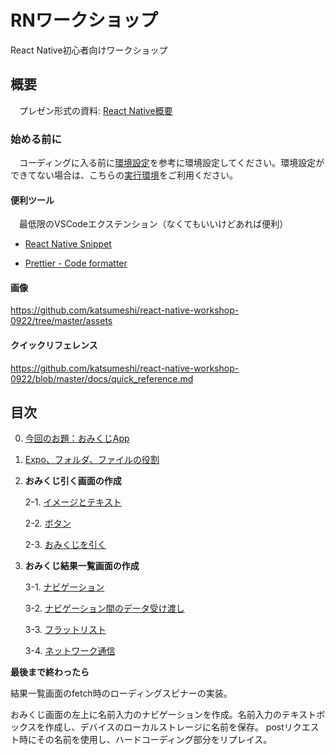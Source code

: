 # RNワークショップ

React Native初心者向けワークショップ

## 概要

　プレゼン形式の資料: [React Native概要](https://docs.google.com/presentation/d/1QZNlPdDMa7Z5qIz3EbZZZCX9KPmlrbJPTuJJTso9V3c/edit?usp=sharing)

### 始める前に

　コーディングに入る前に[環境設定](https://github.com/katsumeshi/react-native-workshop-0922/blob/master/docs/environment.md)を参考に環境設定してください。環境設定ができてない場合は、こちらの[実行環境](https://snack.expo.io/)をご利用ください。

#### 便利ツール

　最低限のVSCodeエクステンション（なくてもいいけどあれば便利）

 - [React Native Snippet](https://marketplace.visualstudio.com/items?itemName=jundat95.react-native-snippet)

 - [Prettier - Code formatter](https://marketplace.visualstudio.com/items?itemName=esbenp.prettier-vscode)
 
#### 画像
  https://github.com/katsumeshi/react-native-workshop-0922/tree/master/assets
  
#### クイックリフェレンス
  https://github.com/katsumeshi/react-native-workshop-0922/blob/master/docs/quick_reference.md
 
## 目次

0) [今回のお題：おみくじApp](https://github.com/katsumeshi/react-native-workshop-0922/blob/master/docs/goal.md)

1) [Expo、フォルダ、ファイルの役割](https://github.com/katsumeshi/react-native-workshop-0922/blob/master/docs/structure.md)

2) **おみくじ引く画面の作成**

   2-1. [イメージとテキスト](https://github.com/katsumeshi/react-native-workshop-0922/blob/master/docs/2_1_text.md)
   
   2-2. [ボタン](https://github.com/katsumeshi/react-native-workshop-0922/blob/master/docs/2_2_button.md)
   
   2-3. [おみくじを引く](https://github.com/katsumeshi/react-native-workshop-0922/blob/master/docs/2_3_pull_omikuji.md)
   
3) **おみくじ結果一覧画面の作成**

   3-1. [ナビゲーション](https://github.com/katsumeshi/react-native-workshop-0922/blob/master/docs/3_1_navigation.md)
   
   3-2. [ナビゲーション間のデータ受け渡し](https://github.com/katsumeshi/react-native-workshop-0922/blob/master/docs/3_2_passing_data.md)
   
   3-3. [フラットリスト](https://github.com/katsumeshi/react-native-workshop-0922/blob/master/docs/3_3_flatlist.md)
   
   3-4. [ネットワーク通信](https://github.com/katsumeshi/react-native-workshop-0922/blob/master/docs/3_4_network.md)
   
**最後まで終わったら**

結果一覧画面のfetch時のローディングスピナーの実装。

おみくじ画面の左上に名前入力のナビゲーションを作成。名前入力のテキストボックスを作成し、デバイスのローカルストレージに名前を保存。
postリクエスト時にその名前を使用し、ハードコーディング部分をリプレイス。
